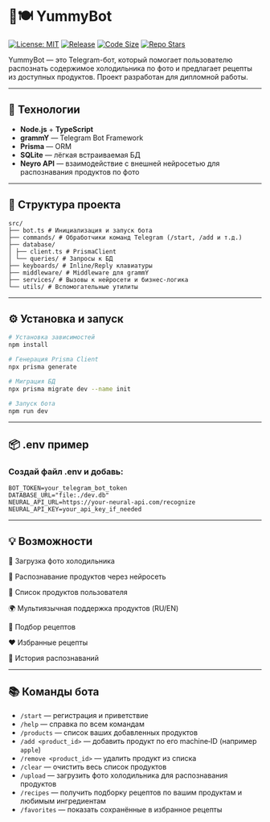 # 🧠🍽️ YummyBot
[![License: MIT](https://img.shields.io/github/license/IsMoDex/YummyBot)](https://opensource.org/licenses/MIT)
[![Release](https://img.shields.io/github/v/release/IsMoDex/YummyBot?include_prereleases)](https://github.com/IsMoDex/YummyBot/releases)
[![Code Size](https://img.shields.io/github/languages/code-size/IsMoDex/YummyBot.svg)](https://github.com/IsMoDex/YummyBot)
[![Repo Stars](https://img.shields.io/github/stars/IsMoDex/YummyBot?style=social)](https://github.com/IsMoDex/YummyBot/stargazers)

YummyBot — это Telegram-бот, который помогает пользователю распознать содержимое холодильника по фото и предлагает рецепты из доступных продуктов. Проект разработан для дипломной работы.

---

## 🚀 Технологии

- **Node.js** + **TypeScript**
- **grammY** — Telegram Bot Framework
- **Prisma** — ORM
- **SQLite** — лёгкая встраиваемая БД
- **Neyro API** — взаимодействие с внешней нейросетью для распознавания продуктов по фото

---

## 📁 Структура проекта
```
src/
├── bot.ts # Инициализация и запуск бота
├── commands/ # Обработчики команд Telegram (/start, /add и т.д.)
├── database/
│ ├── client.ts # PrismaClient
│ └── queries/ # Запросы к БД
├── keyboards/ # Inline/Reply клавиатуры
├── middleware/ # Middleware для grammY
├── services/ # Вызовы к нейросети и бизнес-логика
└── utils/ # Вспомогательные утилиты
```

---

## ⚙️ Установка и запуск

```bash
# Установка зависимостей
npm install
```
```bash
# Генерация Prisma Client
npx prisma generate
```
```bash
# Миграция БД
npx prisma migrate dev --name init
```
```bash
# Запуск бота
npm run dev
```
---
## 📦 .env пример
### Создай файл .env и добавь:
```
BOT_TOKEN=your_telegram_bot_token
DATABASE_URL="file:./dev.db"
NEURAL_API_URL=https://your-neural-api.com/recognize
NEURAL_API_KEY=your_api_key_if_needed
```
---
## 💡 Возможности
📸 Загрузка фото холодильника

🤖 Распознавание продуктов через нейросеть

📝 Список продуктов пользователя

🌍 Мультиязычная поддержка продуктов (RU/EN)

🍳 Подбор рецептов

❤️ Избранные рецепты

🧊 История распознаваний

---

## 📚 Команды бота

- `/start` — регистрация и приветствие
- `/help` — справка по всем командам
- `/products` — список ваших добавленных продуктов
- `/add <product_id>` — добавить продукт по его machine‑ID (например `apple`)
- `/remove <product_id>` — удалить продукт из списка
- `/clear` — очистить весь список продуктов
- `/upload` — загрузить фото холодильника для распознавания продуктов
- `/recipes` — получить подборку рецептов по вашим продуктам и любимым ингредиентам
- `/favorites` — показать сохранённые в избранное рецепты  

